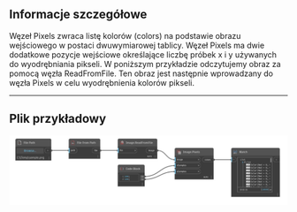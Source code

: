 ## Informacje szczegółowe
Węzeł Pixels zwraca listę kolorów (colors) na podstawie obrazu wejściowego w postaci dwuwymiarowej tablicy. Węzeł Pixels ma dwie dodatkowe pozycje wejściowe określające liczbę próbek x i y używanych do wyodrębniania pikseli. W poniższym przykładzie odczytujemy obraz za pomocą węzła ReadFromFile. Ten obraz jest następnie wprowadzany do węzła Pixels w celu wyodrębnienia kolorów pikseli.
___
## Plik przykładowy

![Pixels](./DSCore.IO.Image.Pixels_img.jpg)

